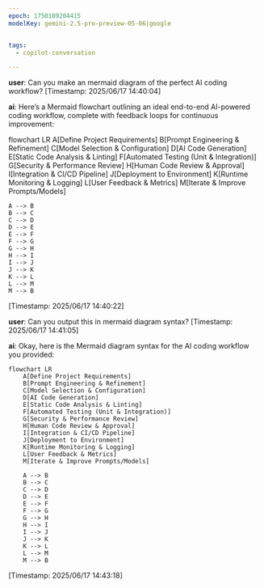 ```yaml
---
epoch: 1750189204415
modelKey: gemini-2.5-pro-preview-05-06|google


tags:
  - copilot-conversation

---
```


**user**: Can you make an mermaid diagram of the perfect AI coding workflow?
[Timestamp: 2025/06/17 14:40:04]

**ai**: Here’s a Mermaid flowchart outlining an ideal end-to-end AI-powered coding workflow, complete with feedback loops for continuous improvement:

<artifact type="application/vnd.ant.mermaid">
flowchart LR
    A[Define Project Requirements]
    B[Prompt Engineering & Refinement]
    C[Model Selection & Configuration]
    D[AI Code Generation]
    E[Static Code Analysis & Linting]
    F[Automated Testing (Unit & Integration)]
    G[Security & Performance Review]
    H[Human Code Review & Approval]
    I[Integration & CI/CD Pipeline]
    J[Deployment to Environment]
    K[Runtime Monitoring & Logging]
    L[User Feedback & Metrics]
    M[Iterate & Improve Prompts/Models]

    A --> B
    B --> C
    C --> D
    D --> E
    E --> F
    F --> G
    G --> H
    H --> I
    I --> J
    J --> K
    K --> L
    L --> M
    M --> B
</artifact>
[Timestamp: 2025/06/17 14:40:22]

**user**: Can you output this in mermaid diagram syntax?
[Timestamp: 2025/06/17 14:41:05]

**ai**: Okay, here is the Mermaid diagram syntax for the AI coding workflow you provided:

```mermaid
flowchart LR
    A[Define Project Requirements]
    B[Prompt Engineering & Refinement]
    C[Model Selection & Configuration]
    D[AI Code Generation]
    E[Static Code Analysis & Linting]
    F[Automated Testing (Unit & Integration)]
    G[Security & Performance Review]
    H[Human Code Review & Approval]
    I[Integration & CI/CD Pipeline]
    J[Deployment to Environment]
    K[Runtime Monitoring & Logging]
    L[User Feedback & Metrics]
    M[Iterate & Improve Prompts/Models]

    A --> B
    B --> C
    C --> D
    D --> E
    E --> F
    F --> G
    G --> H
    H --> I
    I --> J
    J --> K
    K --> L
    L --> M
    M --> B
```
[Timestamp: 2025/06/17 14:43:18]